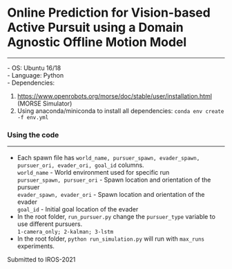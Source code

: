 # Online Prediction for Vision-based Active Pursuit using a Domain Agnostic Offline Motion Model 
<hr>
- OS: Ubuntu 16/18 <br/>
- Language: Python <br/>
- Dependencies: <br/>  

1) https://www.openrobots.org/morse/doc/stable/user/installation.html (MORSE Simulator) <br/>
2) Using anaconda/miniconda to install all dependencies: `conda env create -f env.yml` <br/>

### Using the code <hr>
- Each spawn file has `world_name, pursuer_spawn, evader_spawn, pursuer_ori, evader_ori, goal_id` columns. <br/>
`world_name` - World environment used for specific run <br/>
`pursuer_spawn, pursuer_ori` - Spawn location and orientation of the pursuer <br/>
`evader_spawn, evader_ori` - Spawn location and orientation of the evader <br/>
`goal_id` - Initial goal location of the evader <br/>
- In the root folder, `run_pursuer.py` change the `pursuer_type` variable to use different pursuers. <br/>
   `1-camera_only; 2-kalman; 3-lstm`
- In the root folder, `python run_simulation.py` will run with `max_runs` experiments.


Submitted to IROS-2021
